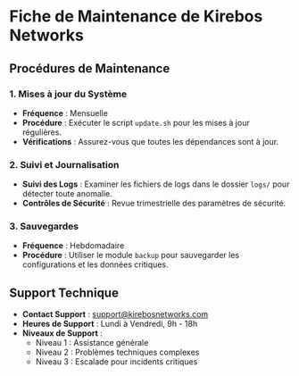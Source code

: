 # Fiche de Maintenance de Kirebos Networks

## Procédures de Maintenance

### 1. Mises à jour du Système
- **Fréquence** : Mensuelle
- **Procédure** : Exécuter le script `update.sh` pour les mises à jour régulières.
- **Vérifications** : Assurez-vous que toutes les dépendances sont à jour.

### 2. Suivi et Journalisation
- **Suivi des Logs** : Examiner les fichiers de logs dans le dossier `logs/` pour détecter toute anomalie.
- **Contrôles de Sécurité** : Revue trimestrielle des paramètres de sécurité.

### 3. Sauvegardes
- **Fréquence** : Hebdomadaire
- **Procédure** : Utiliser le module `backup` pour sauvegarder les configurations et les données critiques.

## Support Technique
- **Contact Support** : support@kirebosnetworks.com
- **Heures de Support** : Lundi à Vendredi, 9h - 18h
- **Niveaux de Support** :
  - Niveau 1 : Assistance générale
  - Niveau 2 : Problèmes techniques complexes
  - Niveau 3 : Escalade pour incidents critiques
